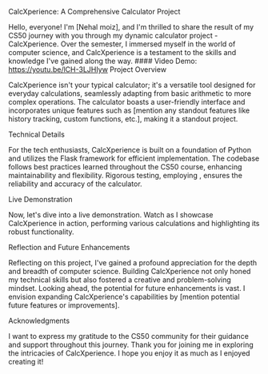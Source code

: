  CalcXperience: A Comprehensive Calculator Project

Hello, everyone! I'm [Nehal moiz], and I'm thrilled to share the result of my CS50 journey with you through my dynamic calculator project - CalcXperience. Over the semester, I immersed myself in the world of computer science, and CalcXperience is a testament to the skills and knowledge I've gained along the way.
    #### Video Demo:  <https://youtu.be/lCH-3LJHIyw>
 Project Overview

CalcXperience isn't your typical calculator; it's a versatile tool designed for everyday calculations, seamlessly adapting from basic arithmetic to more complex operations. The calculator boasts a user-friendly interface and incorporates unique features such as [mention any standout features like history tracking, custom functions, etc.], making it a standout project.

 Technical Details

For the tech enthusiasts, CalcXperience is built on a foundation of Python and utilizes the Flask framework for efficient implementation. The codebase follows best practices learned throughout the CS50 course, enhancing maintainability and flexibility. Rigorous testing, employing , ensures the reliability and accuracy of the calculator.

 Live Demonstration

Now, let's dive into a live demonstration. Watch as I showcase CalcXperience in action, performing various calculations and highlighting its robust functionality.

 Reflection and Future Enhancements

Reflecting on this project, I've gained a profound appreciation for the depth and breadth of computer science. Building CalcXperience not only honed my technical skills but also fostered a creative and problem-solving mindset. Looking ahead, the potential for future enhancements is vast. I envision expanding CalcXperience's capabilities by [mention potential future features or improvements].

 Acknowledgments

I want to express my gratitude to the CS50 community for their guidance and support throughout this journey. Thank you for joining me in exploring the intricacies of CalcXperience. I hope you enjoy it as much as I enjoyed creating it!
